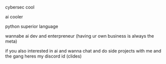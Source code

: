 cybersec cool

ai cooler


python superior language


wannabe ai dev and enterpreneur (having ur own business is always the meta)


if you also interested in ai and wanna chat and do side projects with me and the gang heres my discord id (clides)
